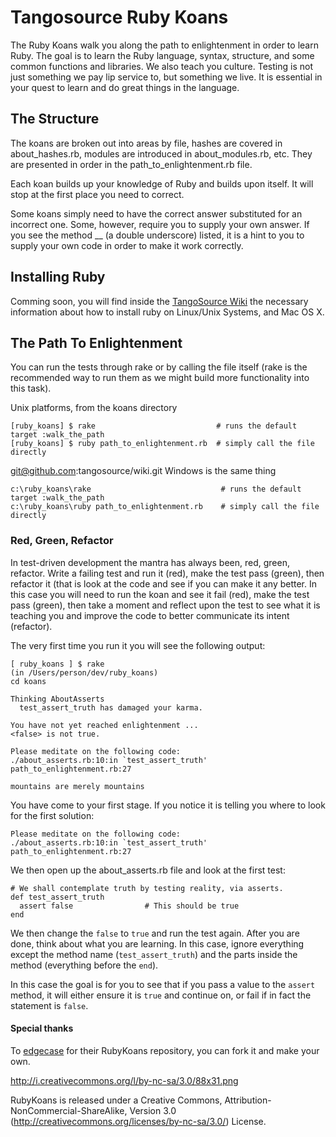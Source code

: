 # Tangosource Ruby Koans

The Ruby Koans walk you along the path to enlightenment in order to learn Ruby.
The goal is to learn the Ruby language, syntax, structure, and some common
functions and libraries. We also teach you culture. Testing is not just something we
pay lip service to, but something we live.  It is essential in your quest to learn
and do great things in the language.

## The Structure

The koans are broken out into areas by file, hashes are covered in about_hashes.rb,
modules are introduced in about_modules.rb, etc.  They are presented in order in the
path_to_enlightenment.rb file.

Each koan builds up your knowledge of Ruby and builds upon itself.  It will stop at
the first place you need to correct.

Some koans simply need to have the correct answer substituted for an incorrect one.
Some, however, require you to supply your own answer.  If you see the method __ (a
double underscore) listed, it is a hint to you to supply your own code in order to
make it work correctly.

## Installing Ruby

Comming soon, you will find inside the [TangoSource Wiki](https://github.com/tangosource/wiki) 
the necessary information about how to install ruby on Linux/Unix Systems, and Mac OS X.

## The Path To Enlightenment

You can run the tests through rake or by calling the file itself (rake is the
recommended way to run them as we might build more functionality into this task).

Unix platforms, from the koans directory

    [ruby_koans] $ rake                           # runs the default target :walk_the_path
    [ruby_koans] $ ruby path_to_enlightenment.rb  # simply call the file directly
git@github.com:tangosource/wiki.git
Windows is the same thing

    c:\ruby_koans\rake                             # runs the default target :walk_the_path
    c:\ruby_koans\ruby path_to_enlightenment.rb    # simply call the file directly

### Red, Green, Refactor

In test-driven development the mantra has always been, red, green, refactor.  Write a
failing test and run it (red), make the test pass (green), then refactor it (that is
look at the code and see if you can make it any better.  In this case you will need
to run the koan and see it fail (red), make the test pass (green), then take a
moment and reflect upon the test to see what it is teaching you and improve the
code to better communicate its intent (refactor).

The very first time you run it you will see the following output:

    [ ruby_koans ] $ rake
    (in /Users/person/dev/ruby_koans)
    cd koans

    Thinking AboutAsserts
      test_assert_truth has damaged your karma.

    You have not yet reached enlightenment ...
    <false> is not true.

    Please meditate on the following code:
    ./about_asserts.rb:10:in `test_assert_truth'
    path_to_enlightenment.rb:27

    mountains are merely mountains

You have come to your first stage. If you notice it is telling you where to look for
the first solution:

    Please meditate on the following code:
    ./about_asserts.rb:10:in `test_assert_truth'
    path_to_enlightenment.rb:27

We then open up the about_asserts.rb file and look at the first test:

    # We shall contemplate truth by testing reality, via asserts.
    def test_assert_truth
      assert false                # This should be true
    end

We then change the `false` to `true` and run the test again.  After you are
done, think about what you are learning.  In this case, ignore everything except
the method name (`test_assert_truth`) and the parts inside the method (everything
before the `end`).

In this case the goal is for you to see that if you pass a value to the `assert`
method, it will either ensure it is `true` and continue on, or fail if in fact
the statement is `false`.

#### Special thanks

To [edgecase](https://github.com/edgecase) for their RubyKoans repository, you can fork it and make your own.

http://i.creativecommons.org/l/by-nc-sa/3.0/88x31.png

RubyKoans is released under a Creative Commons,
Attribution-NonCommercial-ShareAlike, Version 3.0
(http://creativecommons.org/licenses/by-nc-sa/3.0/) License.
